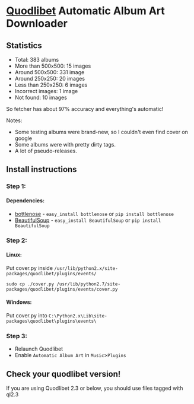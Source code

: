 <h1><a href="http://code.google.com/p/quodlibet/">Quodlibet</a> Automatic Album Art Downloader</h1>

<h2>Statistics</h2>

<ul>
<li>Total: 383 albums</li>
<li>More than 500x500: 15 images</li>
<li>Around 500x500: 331 image</li>
<li>Around 250x250: 20 images</li>
<li>Less than 250x250: 6 images</li>
<li>Incorrect images: 1 image</li>
<li>Not found: 10 images</li>
</ul>

<p>So fetcher has about 97% accuracy and everything&#39;s automatic!</p>

<p>Notes:</p>

<ul>
<li>Some testing albums were brand-new, so I couldn&#39;t even find cover on google</li>
<li>Some albums were with pretty dirty tags.</li>
<li>A lot of pseudo-releases.</li>
</ul>

<h2>Install instructions</h2>

<h3>Step 1:</h3>

<h4>Dependencies:</h4>

<ul>
<li><a href="https://github.com/dlo/bottlenose">bottlenose</a> - <code>easy_install bottlenose</code> or <code>pip install bottlenose</code></li>
<li><a href="http://www.crummy.com/software/BeautifulSoup/">BeautifulSoup</a> - <code>easy_install BeautifulSoup</code> or <code>pip install BeautifulSoup</code></li>
</ul>

<h3>Step 2:</h3>

<h4>Linux:</h4>

<p>Put cover.py inside <code>/usr/lib/python2.x/site-packages/quodlibet/plugins/events/</code></p>

<p><code>sudo cp ./cover.py /usr/lib/python2.7/site-packages/quodlibet/plugins/events/cover.py</code></p>

<h4>Windows:</h4>

<p>Put cover.py into <code>C:\Python2.x\Lib\site-packages\quodlibet\plugins\events\</code></p>

<h3>Step 3:</h3>

<ul>
<li>Relaunch Quodlibet</li>
<li>Enable <code>Automatic Album Art</code> in <code>Music</code>&gt;<code>Plugins</code></li>
</ul>

<h2>Check your quodlibet version!</h2>

<p>If you are using Quodlibet 2.3 or below, you should use files tagged with ql2.3</p>
